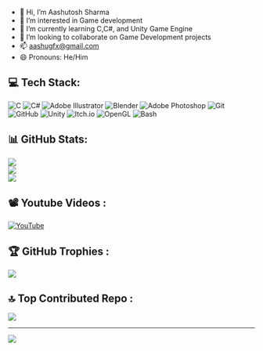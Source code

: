 - 👋 Hi, I’m Aashutosh Sharma
- 👀 I’m interested in Game development
- 🌱 I’m currently learning C,C#, and Unity Game Engine
- 💞️ I’m looking to collaborate on Game Development projects
- 📫 aashugfx@gmail.com
- 😄 Pronouns: He/Him


## 💻 Tech Stack:
![C](https://img.shields.io/badge/c-%2300599C.svg?style=flat&logo=c&logoColor=white) 
![C#](https://img.shields.io/badge/c%23-%23239120.svg?style=flat&logo=csharp&logoColor=white) 
![Adobe Illustrator](https://img.shields.io/badge/adobe%20illustrator-%23FF9A00.svg?style=flat&logo=adobe%20illustrator&logoColor=white) 
![Blender](https://img.shields.io/badge/blender-%23F5792A.svg?style=flat&logo=blender&logoColor=white) 
![Adobe Photoshop](https://img.shields.io/badge/adobe%20photoshop-%2331A8FF.svg?style=flat&logo=adobe%20photoshop&logoColor=white) 
![Git](https://img.shields.io/badge/git-%23F05033.svg?style=flat&logo=git&logoColor=white) 
![GitHub](https://img.shields.io/badge/github-%23121011.svg?style=flat&logo=github&logoColor=white) 
![Unity](https://img.shields.io/badge/unity-%23000000.svg?style=flat&logo=unity&logoColor=white) 
![Itch.io](https://img.shields.io/badge/Itch-%23FF0B34.svg?style=flat&logo=Itch.io&logoColor=white) 
![OpenGL](https://img.shields.io/badge/OpenGL-white?logo=OpenGL&style=flat) 
![Bash](https://img.shields.io/badge/-Bash-4EAA25?style=flat&logo=GNU%20Bash&logoColor=ffffff)



## 📊 GitHub Stats:
![](https://github-readme-stats.vercel.app/api?username=daplixo&theme=radical&hide_border=true&include_all_commits=false&count_private=false)<br/>
![](https://github-readme-streak-stats.herokuapp.com/?user=daplixo&theme=radical&hide_border=true)<br/>
![](https://github-readme-stats.vercel.app/api/top-langs/?username=daplixo&theme=radical&hide_border=true&include_all_commits=false&count_private=false&layout=compact)

## 📽 Youtube Videos :
[![YouTube](http://i.ytimg.com/vi/SuinWdgqDEY/hqdefault.jpg)](https://www.youtube.com/watch?v=SuinWdgqDEY)

## 🏆 GitHub Trophies :
![](https://github-profile-trophy.vercel.app/?username=daplixo&theme=radical&no-frame=true&no-bg=true&margin-w=4)

## 🔝 Top Contributed Repo :
![](https://github-contributor-stats.vercel.app/api?username=daplixo&limit=5&theme=radical&combine_all_yearly_contributions=true)

---
[![](https://visitcount.itsvg.in/api?id=daplixo&icon=0&color=0)](https://visitcount.itsvg.in)

<!-- Proudly created with GPRM ( https://gprm.itsvg.in ) -->
